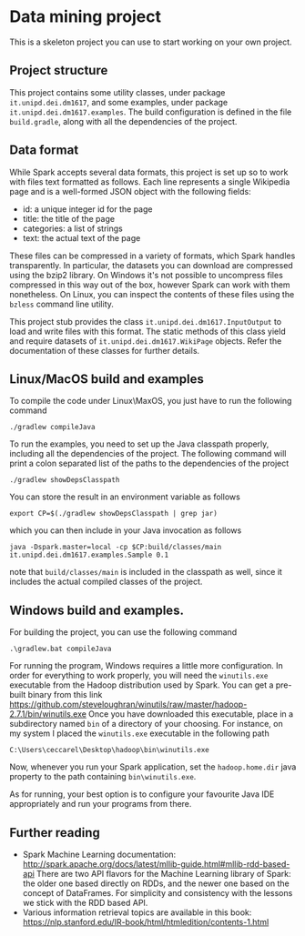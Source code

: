 Data mining project
===================

This is a skeleton project you can use to start working on your own
project.

Project structure
-----------------

This project contains some utility classes, under package
`it.unipd.dei.dm1617`, and some examples, under package
`it.unipd.dei.dm1617.examples`.
The build configuration is defined in the file `build.gradle`, along
with all the dependencies of the project.

Data format
-----------

While Spark accepts several data formats, this project is set up so to
work with files text formatted as follows. Each line represents a
single Wikipedia page and is a well-formed JSON object with the
following fields:

 - id: a unique integer id for the page
 - title: the title of the page
 - categories: a list of strings
 - text: the actual text of the page
 
These files can be compressed in a variety of formats, which Spark
handles transparently. In particular, the datasets you can download
are compressed using the bzip2 library. On Windows it's not possible
to uncompress files compressed in this way out of the box, however
Spark can work with them nonetheless. On Linux, you can inspect the
contents of these files using the `bzless` command line utility.

This project stub provides the class `it.unipd.dei.dm1617.InputOutput`
to load and write files with this format. The static methods of this
class yield and require datasets of `it.unipd.dei.dm1617.WikiPage`
objects. Refer the documentation of these classes for further details.

Linux/MacOS build and examples
------------------------------

To compile the code under Linux\MaxOS, you just have to run the
following command

    ./gradlew compileJava
    
To run the examples, you need to set up the Java classpath properly,
including all the dependencies of the project. The following command
will print a colon separated list of the paths to the dependencies of
the project

    ./gradlew showDepsClasspath
    
You can store the result in an environment variable as follows

    export CP=$(./gradlew showDepsClasspath | grep jar)
    
which you can then include in your Java invocation as follows

    java -Dspark.master=local -cp $CP:build/classes/main it.unipd.dei.dm1617.examples.Sample 0.1

note that `build/classes/main` is included in the classpath as well,
since it includes the actual compiled classes of the project.

Windows build and examples.
---------------------------

For building the project, you can use the following command

    .\gradlew.bat compileJava

For running the program, Windows requires a little more
configuration. In order for everything to work properly, you will need
the `winutils.exe` executable from the Hadoop distribution used by
Spark. You can get a pre-built binary from this link
https://github.com/steveloughran/winutils/raw/master/hadoop-2.7.1/bin/winutils.exe
Once you have downloaded this executable, place in a subdirectory
named `bin` of a directory of your choosing. For instance, on my
system I placed the `winutils.exe` executable in the following path

    C:\Users\ceccarel\Desktop\hadoop\bin\winutils.exe
    
Now, whenever you run your Spark application, set the
`hadoop.home.dir` java property to the path containing `bin\winutils.exe`.

As for running, your best option is to configure your favourite Java
IDE appropriately and run your programs from there.
    
Further reading
---------------

 - Spark Machine Learning documentation: http://spark.apache.org/docs/latest/mllib-guide.html#mllib-rdd-based-api
   There are two API flavors for the Machine Learning library of
   Spark: the older one based directly on RDDs, and the newer one
   based on the concept of DataFrames. For simplicity and consistency
   with the lessons we stick with the RDD based API.
 - Various information retrieval topics are available in this book: https://nlp.stanford.edu/IR-book/html/htmledition/contents-1.html
